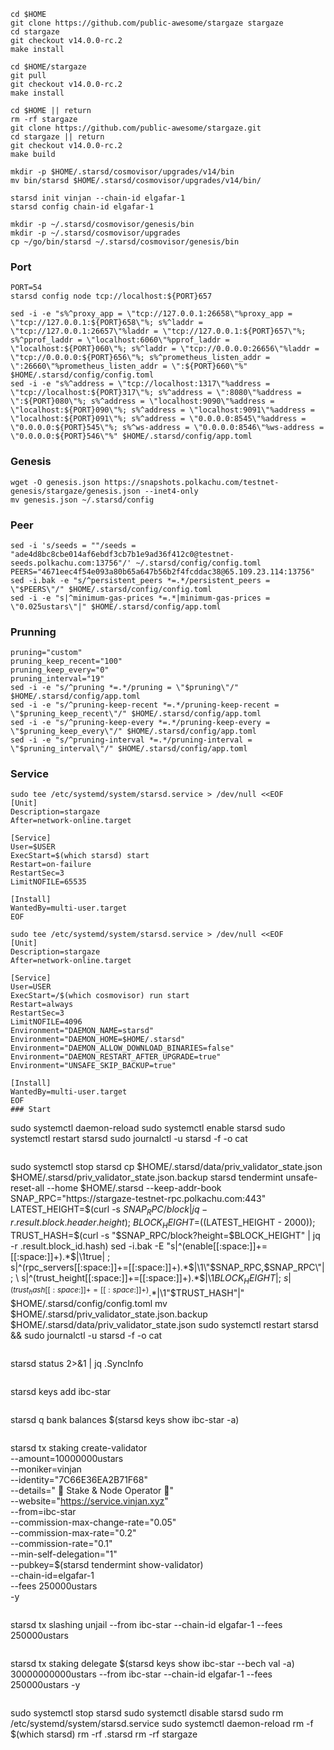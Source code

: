```
cd $HOME
git clone https://github.com/public-awesome/stargaze stargaze
cd stargaze
git checkout v14.0.0-rc.2
make install
```
```
cd $HOME/stargaze
git pull
git checkout v14.0.0-rc.2
make install
```
```
cd $HOME || return
rm -rf stargaze
git clone https://github.com/public-awesome/stargaze.git
cd stargaze || return
git checkout v14.0.0-rc.2
make build
```
```
mkdir -p $HOME/.starsd/cosmovisor/upgrades/v14/bin
mv bin/starsd $HOME/.starsd/cosmovisor/upgrades/v14/bin/
```
```
starsd init vinjan --chain-id elgafar-1
starsd config chain-id elgafar-1
```
```
mkdir -p ~/.starsd/cosmovisor/genesis/bin
mkdir -p ~/.starsd/cosmovisor/upgrades
cp ~/go/bin/starsd ~/.starsd/cosmovisor/genesis/bin
```

### Port
```
PORT=54
starsd config node tcp://localhost:${PORT}657
```
```
sed -i -e "s%^proxy_app = \"tcp://127.0.0.1:26658\"%proxy_app = \"tcp://127.0.0.1:${PORT}658\"%; s%^laddr = \"tcp://127.0.0.1:26657\"%laddr = \"tcp://127.0.0.1:${PORT}657\"%; s%^pprof_laddr = \"localhost:6060\"%pprof_laddr = \"localhost:${PORT}060\"%; s%^laddr = \"tcp://0.0.0.0:26656\"%laddr = \"tcp://0.0.0.0:${PORT}656\"%; s%^prometheus_listen_addr = \":26660\"%prometheus_listen_addr = \":${PORT}660\"%" $HOME/.starsd/config/config.toml
sed -i -e "s%^address = \"tcp://localhost:1317\"%address = \"tcp://localhost:${PORT}317\"%; s%^address = \":8080\"%address = \":${PORT}080\"%; s%^address = \"localhost:9090\"%address = \"localhost:${PORT}090\"%; s%^address = \"localhost:9091\"%address = \"localhost:${PORT}091\"%; s%^address = \"0.0.0.0:8545\"%address = \"0.0.0.0:${PORT}545\"%; s%^ws-address = \"0.0.0.0:8546\"%ws-address = \"0.0.0.0:${PORT}546\"%" $HOME/.starsd/config/app.toml
```
### Genesis
```
wget -O genesis.json https://snapshots.polkachu.com/testnet-genesis/stargaze/genesis.json --inet4-only
mv genesis.json ~/.starsd/config
```

### Peer
```
sed -i 's/seeds = ""/seeds = "ade4d8bc8cbe014af6ebdf3cb7b1e9ad36f412c0@testnet-seeds.polkachu.com:13756"/' ~/.starsd/config/config.toml
PEERS="4671eec4f54e093a80b65a647b56b2f4fcddac38@65.109.23.114:13756"
sed -i.bak -e "s/^persistent_peers *=.*/persistent_peers = \"$PEERS\"/" $HOME/.starsd/config/config.toml
sed -i -e "s|^minimum-gas-prices *=.*|minimum-gas-prices = \"0.025ustars\"|" $HOME/.starsd/config/app.toml
```
### Prunning
```
pruning="custom"
pruning_keep_recent="100"
pruning_keep_every="0"
pruning_interval="19"
sed -i -e "s/^pruning *=.*/pruning = \"$pruning\"/" $HOME/.starsd/config/app.toml
sed -i -e "s/^pruning-keep-recent *=.*/pruning-keep-recent = \"$pruning_keep_recent\"/" $HOME/.starsd/config/app.toml
sed -i -e "s/^pruning-keep-every *=.*/pruning-keep-every = \"$pruning_keep_every\"/" $HOME/.starsd/config/app.toml
sed -i -e "s/^pruning-interval *=.*/pruning-interval = \"$pruning_interval\"/" $HOME/.starsd/config/app.toml
```
### Service
```
sudo tee /etc/systemd/system/starsd.service > /dev/null <<EOF
[Unit]
Description=stargaze
After=network-online.target

[Service]
User=$USER
ExecStart=$(which starsd) start
Restart=on-failure
RestartSec=3
LimitNOFILE=65535

[Install]
WantedBy=multi-user.target
EOF
```
```
sudo tee /etc/systemd/system/starsd.service > /dev/null <<EOF
[Unit]
Description=stargaze
After=network-online.target

[Service]
User=USER
ExecStart=/$(which cosmovisor) run start
Restart=always
RestartSec=3
LimitNOFILE=4096
Environment="DAEMON_NAME=starsd"
Environment="DAEMON_HOME=$HOME/.starsd"
Environment="DAEMON_ALLOW_DOWNLOAD_BINARIES=false"
Environment="DAEMON_RESTART_AFTER_UPGRADE=true"
Environment="UNSAFE_SKIP_BACKUP=true"

[Install]
WantedBy=multi-user.target
EOF
### Start
```
sudo systemctl daemon-reload
sudo systemctl enable starsd
sudo systemctl restart starsd
sudo journalctl -u starsd -f -o cat
```
```
sudo systemctl stop starsd
cp $HOME/.starsd/data/priv_validator_state.json $HOME/.starsd/priv_validator_state.json.backup
starsd tendermint unsafe-reset-all --home $HOME/.starsd --keep-addr-book
SNAP_RPC="https://stargaze-testnet-rpc.polkachu.com:443"
LATEST_HEIGHT=$(curl -s $SNAP_RPC/block | jq -r .result.block.header.height); \
BLOCK_HEIGHT=$((LATEST_HEIGHT - 2000)); \
TRUST_HASH=$(curl -s "$SNAP_RPC/block?height=$BLOCK_HEIGHT" | jq -r .result.block_id.hash)
sed -i.bak -E "s|^(enable[[:space:]]+=[[:space:]]+).*$|\1true| ; \
s|^(rpc_servers[[:space:]]+=[[:space:]]+).*$|\1\"$SNAP_RPC,$SNAP_RPC\"| ; \
s|^(trust_height[[:space:]]+=[[:space:]]+).*$|\1$BLOCK_HEIGHT| ; \
s|^(trust_hash[[:space:]]+=[[:space:]]+).*$|\1\"$TRUST_HASH\"|" $HOME/.starsd/config/config.toml
mv $HOME/.starsd/priv_validator_state.json.backup $HOME/.starsd/data/priv_validator_state.json
sudo systemctl restart starsd && sudo journalctl -u starsd -f -o cat
```

```
starsd status 2>&1 | jq .SyncInfo
```
```
starsd keys add ibc-star
```
```
starsd q bank balances $(starsd keys show ibc-star -a)
```
```
starsd tx staking create-validator \
--amount=10000000ustars \
--moniker=vinjan \
--identity="7C66E36EA2B71F68" \
--details=" 🎉 Stake & Node Operator 🎉" \
--website="https://service.vinjan.xyz" \
--from=ibc-star \
--commission-max-change-rate="0.05" \
--commission-max-rate="0.2" \
--commission-rate="0.1" \
--min-self-delegation="1" \
--pubkey=$(starsd tendermint show-validator) \
--chain-id=elgafar-1 \
--fees 250000ustars \
-y
```
```
starsd tx slashing unjail --from ibc-star --chain-id elgafar-1 --fees 250000ustars
```
```
starsd tx staking delegate $(starsd keys show ibc-star --bech val -a) 30000000000ustars --from ibc-star --chain-id elgafar-1 --fees 250000ustars -y
```
```
sudo systemctl stop starsd
sudo systemctl disable starsd
sudo rm /etc/systemd/system/starsd.service
sudo systemctl daemon-reload
rm -f $(which starsd)
rm -rf .starsd
rm -rf stargaze
```
